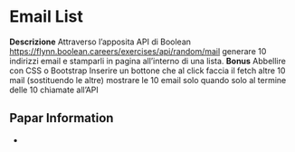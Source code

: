 Email List
===
**Descrizione**
Attraverso l’apposita API di Boolean
https://flynn.boolean.careers/exercises/api/random/mail
generare 10 indirizzi email e stamparli in pagina all’interno di una lista.
**Bonus**
Abbellire con CSS o Bootstrap
Inserire un bottone che al click faccia il fetch altre 10 mail (sostituendo le altre)
mostrare le 10 email solo quando solo al termine delle 10 chiamate all’API

## Papar Information
- 